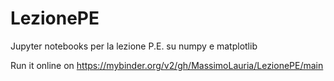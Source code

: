 # LezionePE

Jupyter notebooks per la lezione P.E. su numpy e matplotlib

Run it online on https://mybinder.org/v2/gh/MassimoLauria/LezionePE/main
